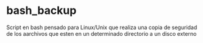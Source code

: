 # bash_backup
Script en bash pensado para Linux/Unix que realiza una copia de seguridad de los aarchivos que esten en un determinado directorio a un disco externo
